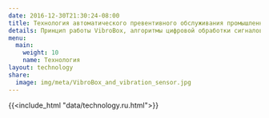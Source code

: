 ```yaml
---
date: 2016-12-30T21:30:24-08:00
title: Технология автоматического превентивного обслуживания промышленного оборудования
details: Принцип работы VibroBox, алгоритмы цифровой обработки сигналов и машинного обучения, сенсоры и устройства сбора данных для полностью автоматической и масштабируемой вибрационной диагностики промышленного оборудования
menu:
  main:
    weight: 10
    name: Технология
layout: technology
share:
  image: img/meta/VibroBox_and_vibration_sensor.jpg
---
```

{{<include_html "data/technology.ru.html">}}
